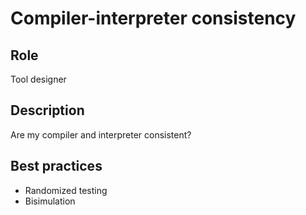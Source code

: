 # Compiler-interpreter consistency

## Role

Tool designer  

## Description

Are my compiler and interpreter consistent?

## Best practices

* Randomized testing  
* Bisimulation  

